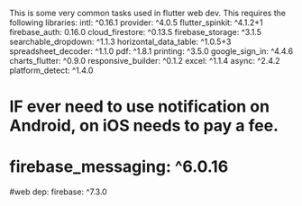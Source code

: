 This is some very common tasks used in flutter web dev.
This requires the following libraries:
  intl: ^0.16.1
  provider: ^4.0.5
  flutter_spinkit: ^4.1.2+1
  firebase_auth: 0.16.0
  cloud_firestore: ^0.13.5
  firebase_storage: ^3.1.5
  searchable_dropdown: ^1.1.3
  horizontal_data_table: ^1.0.5+3
  spreadsheet_decoder: ^1.1.0
  pdf: ^1.8.1
  printing: ^3.5.0
  google_sign_in: ^4.4.6
  charts_flutter: ^0.9.0
  responsive_builder: ^0.1.2
  excel: ^1.1.4
  async: ^2.4.2
  platform_detect: ^1.4.0
#  IF ever need to use notification on Android, on iOS needs to pay a fee.
#  firebase_messaging: ^6.0.16
  #web dep:
  firebase: ^7.3.0